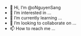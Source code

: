- 👋 Hi, I’m @oNguyenSang
- 👀 I’m interested in ...
- 🌱 I’m currently learning ...
- 💞️ I’m looking to collaborate on ...
- 📫 How to reach me ...

<!---
oNguyenSang/oNguyenSang is a ✨ special ✨ repository because its `README.md` (this file) appears on your GitHub profile.
You can click the Preview link to take a look at your changes.
--->
